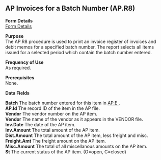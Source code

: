 ##  AP Invoices for a Batch Number (AP.R8)

<PageHeader />

**Form Details**  
[ Form Details ](AP-R8-1/README.md)   

**Purpose**  
The AP.R8 procedure is used to print an invoice register of invoices and debit
memos for a specified batch number. The report selects all items issued for a
selected period which contain the batch number entered.

**Frequency of Use**  
As required.

**Prerequisites**  
None.

**Data Fields**

**Batch** The batch number entered for this item in [ AP.E ](../../../../rover/AP-OVERVIEW/AP-ENTRY/AP-E) .   
**AP.Id** The record ID of the item in the AP file.  
**Vendor** The vendor number on the AP item.  
**Vendor** The name of the vendor as it appears in the VENDOR file.  
**Inv.Date** The date of the AP item.  
**Inv.Amount** The total amount of the AP item.  
**Dist.Amount** The total amount of the AP item, less freight and misc.  
**Freight.Amt** The freight amount on the AP item.  
**Misc.Amount** The total of all miscellanous amounts on the AP item.  
**St** The current status of the AP item. (O=open, C=closed)  
  
<badge text= "Version 8.10.57" vertical="middle" />

<PageFooter />
